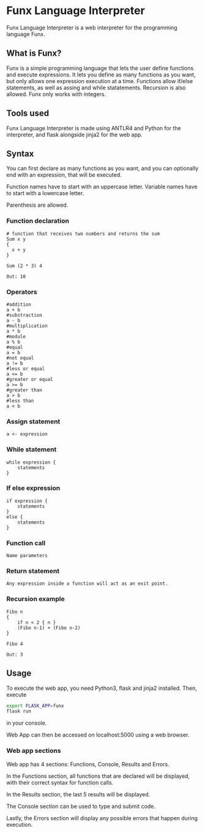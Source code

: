 # Funx Language Interpreter

Funx Language Interpreter is a web interpreter for the programming language Funx.

## What is Funx?

Funx is a simple programming language that lets the user define functions and execute expressions. It lets you define as many functions as you want, but only allows one expression execution at a time. Functions allow if/else statements, as well as assing and while statatements. Recursion is also allowed. Funx only works with integers.

## Tools used

Funx Language Interpreter is made using ANTLR4 and Python for the interpreter, and flask alongside jinja2 for the web app.

## Syntax

You can first declare as many functions as you want, and you can optionally end with an expression, that will be executed.

Function names have to start with an uppercase letter. Variable names have to start with a lowercase letter.

Parenthesis are allowed.

### Function declaration

```
# function that receives two numbers and returns the sum
Sum x y
{
  x + y
}

Sum (2 * 3) 4 
```

```
Out: 10
```

### Operators

```
#addition
a + b
#substraction
a - b
#multiplication
a * b
#module
a % b
#equal
a = b
#not equal
a != b
#less or equal
a <= b
#greater or equal
a >= b
#greater than
a > b
#less than
a < b
```

### Assign statement

```
a <- expression
```

### While statement

```
while expression {
    statements
}
```

### If else expression

```
if expression {
    statements
}
else {
    statements
}
```

### Function call

```
Name parameters
```



### Return statement

```
Any expression inside a function will act as an exit point.
```

### Recursion example

```
Fibo n
{
    if n < 2 { n }
    (Fibo n-1) + (Fibo n-2)
}

Fibo 4
```

```
Out: 3
```

## Usage

To execute the web app, you need Python3, flask and jinja2 installed. Then, execute

```bash
export FLASK_APP=funx
flask run
```

in your console.

Web App can then be accessed on localhost:5000 using a web browser.

### Web app sections

Web app has 4 sections: Functions, Console, Results and Errors.

In the Functions section, all functions that are declared will be displayed, with their correct syntax for function calls. 

In the Results section, the last 5 results will be displayed.

The Console section can be used to type and submit code.

Lastly, the Errors section will display any possible errors that happen during execution.


